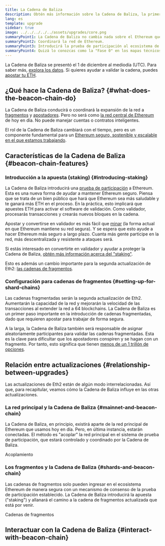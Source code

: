 ```yaml
---
title: La Cadena de Baliza
description: Obtén más información sobre la Cadena de Baliza, la primera actualización de Eth2 a Ethereum.
lang: es
template: upgrade
sidebar: true
image: ../../../../../assets/upgrades/core.png
summaryPoint1: La Cadena de Baliza no cambia nada sobre el Ethereum que usamos actualmente.
summaryPoint2: Coordinará la red de Ethereum.
summaryPoint3: Introducirá la prueba de participación al ecosistema de Ethereum.
summaryPoint4: Quizá lo conozcas como la "Fase 0" en los mapas técnicos de la ruta.
---
```


<UpgradeStatus isShipped dateKey="page-upgrades-beacon-date">
  La Cadena de Baliza se presentó el 1 de diciembre al mediodía (UTC). Para saber más, <a href="https://beaconscan.com/">explora los datos</a>. Si quieres ayudar a validar la cadena, puedes <a href="/upgrades/staking/">apostar tu ETH</a>.
</UpgradeStatus>

## ¿Qué hace la Cadena de Baliza? {#what-does-the-beacon-chain-do}

La Cadena de Baliza conducirá o coordinará la expansión de la red a [fragmentos](/upgrades/shard-chains/) y [apostadores](/staking/). Pero no será como [la red central de Ethereum](/glossary/#mainnet) de hoy en día. No puede manejar cuentas o contratos inteligentes.

El rol de la Cadena de Baliza cambiará con el tiempo, pero es un componente fundamental para un [ Ethereum seguro, sostenible y escalable en el que estamos trabajando](/upgrades/vision/).

## Características de la Cadena de Baliza {#beacon-chain-features}

### Introducción a la apuesta (staking) {#introducing-staking}

La Cadena de Baliza introducirá una [prueba de participación](/developers/docs/consensus-mechanisms/pos/) a Ethereum. Esta es una nueva forma de ayudar a mantener Ethereum seguro. Piensa que se trata de un bien público que hará que Ethereum sea más saludable y te ganará más ETH en el proceso. En la práctica, esto implicará que apuestes ETH para activar el software de validación. Como validador, procesarás transacciones y crearás nuevos bloques en la cadena.

Apostar y convertirse en validador es más fácil que [minar](/developers/docs/mining/) (la forma actual en que Ethereum mantiene su red segura). Y se espera que esto ayude a hacer Ethereum más seguro a largo plazo. Cuanta más gente participe en la red, más descentralizada y resistente a ataques será.

<InfoBanner emoji=":money_bag:">
Si estás interesado en convertirte en validador y ayudar a proteger la Cadena de Baliza, <a href="/staking/">obtén más información acerca del "staking"</a>.
</InfoBanner>

Esto es además un cambio importante para la segunda actualización de Eth2: [las cadenas de fragmentos](/upgrades/shard-chains/).

### Configuración para cadenas de fragmentos {#setting-up-for-shard-chains}

Las cadenas fragmentadas serán la segunda actualización de Eth2. Aumentarán la capacidad de la red y mejorarán la velocidad de las transacciones al extender la red a 64 blockchains. La Cadena de Baliza es un primer paso importante en la introducción de cadenas fragmentadas, dado que requieren apostar para trabajar de forma segura.

A la larga, la Cadena de Baliza también será responsable de asignar aleatoriamente participantes para validar las cadenas fragmentadas. Esta es la clave para dificultar que los apostadores conspiren y se hagan con un fragmento. Por tanto, esto significa que tienen [menos de un 1 trillón de opciones](https://medium.com/@chihchengliang/minimum-committee-size-explained-67047111fa20).

## Relación entre actualizaciones {#relationship-between-upgrades}

Las actualizaciones de Eth2 están de algún modo interrelacionadas. Así que, para recapitular, veamos cómo la Cadena de Baliza influye en las otras actualizaciones.

### La red principal y la Cadena de Baliza {#mainnet-and-beacon-chain}

La Cadena de Baliza, en principio, existirá aparte de la red principal de Ethereum que usamos hoy en día. Pero, en última instancia, estarán conectadas. El método es "acoplar" la red principal en el sistema de prueba de participación, que estará controlado y coordinado por la Cadena de Baliza.

<ButtonLink to="/upgrades/merge/">Acoplamiento</ButtonLink>

### Los fragmentos y la Cadena de Baliza {#shards-and-beacon-chain}

Las cadenas de fragmentos solo pueden ingresar en el ecosistema Ethereum de manera segura con un mecanismo de consenso de la prueba de participación establecido. La Cadena de Baliza introducirá la apuesta ("staking") y allanará el camino a la cadena de fragmentos actualizada que está por venir.

<ButtonLink to="/upgrades/shard-chains/">Cadenas de fragmentos</ButtonLink>

<Divider />

## Interactuar con la Cadena de Baliza {#interact-with-beacon-chain}

<BeaconChainActions />
